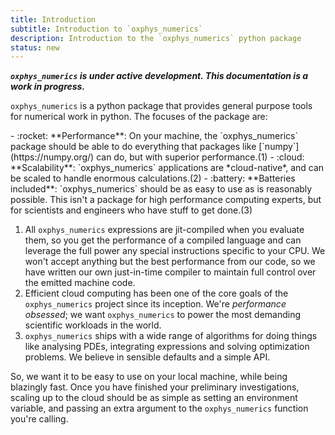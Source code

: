 ```yaml
---
title: Introduction
subtitle: Introduction to `oxphys_numerics`
description: Introduction to the `oxphys_numerics` python package
status: new
---
```


***`oxphys_numerics` is under active development. This documentation is a work in progress.***

`oxphys_numerics` is a python package that provides general purpose tools for numerical work in python.
The focuses of the package are:

<div class="annotate" markdown>
-  :rocket: **Performance**: On your machine, the `oxphys_numerics` package should be able to do everything that packages like [`numpy`](https://numpy.org/) can do, but with superior performance.(1)
-  :cloud: **Scalability**: `oxphys_numerics` applications are *cloud-native*, and can be scaled to handle enormous calculations.(2)
-  :battery: **Batteries included**: `oxphys_numerics` should be as easy to use as is reasonably possible. This isn't a package for high performance computing experts, but for scientists and engineers who have stuff to get done.(3)
</div>

1.  All `oxphys_numerics` expressions are jit-compiled when you evaluate them, so you get the performance of a compiled language and can leverage the full power any special instructions specific to your CPU. We won't accept anything but the best performance from our code, so we have written our own just-in-time compiler to maintain full control over the emitted machine code.
2.  Efficient cloud computing has been one of the core goals of the `oxphys_numerics` project since its inception. We're *performance obsessed*; we want `oxphys_numerics` to power the most demanding scientific workloads in the world.
3.  `oxphys_numerics` ships with a wide range of algorithms for doing things like analysing PDEs, integrating expressions and solving optimization problems. We believe in sensible defaults and a simple API.

So, we want it to be easy to use on your local machine, while being blazingly fast.
Once you have finished your preliminary investigations, scaling up to the cloud should be as simple as setting an environment variable, and passing an extra argument to the `oxphys_numerics` function you're calling.
